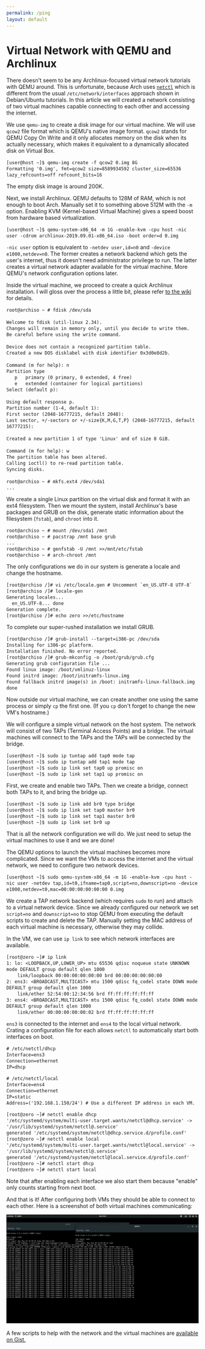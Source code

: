 ```yaml
---
permalink: /ping
layout: default
---
```


# Virtual Network with QEMU and Archlinux

There doesn't seem to be any Archlinux-focused virtual network tutorials with QEMU around. This is unfortunate, because Arch uses [`netctl`][1] which is different from the usual `/etc/network/interfaces` approach shown in Debian/Ubuntu tutorials. In this article we will created a network consisting of two virtual machines capable connecting to each other and accessing the internet.

We use `qemu-img` to create a disk image for our virtual machine. We will use `qcow2` file format which is QEMU's native image format. `qcow2` stands for QEMU Copy On Write and it only allocates memory on the disk when its actually necessary, which makes it equivalent to a dynamically allocated disk on Virtual Box.

    [user@host ~]$ qemu-img create -f qcow2 0.img 8G
    Formatting '0.img', fmt=qcow2 size=8589934592 cluster_size=65536 lazy_refcounts=off refcount_bits=16

The empty disk image is around 200K.

Next, we install Archlinux. QEMU defaults to 128M of RAM, which is not enough to boot Arch. Manually set it to something above 512M with the `-m` option. Enabling KVM (Kernel-based Virtual Machine) gives a speed boost from hardware based virtualization.

    [user@host ~]$ qemu-system-x86_64 -m 1G -enable-kvm -cpu host -nic user -cdrom archlinux-2019.09.01-x86_64.iso -boot order=d 0.img

`-nic user` option is equivalent to `-netdev user,id=n0` and `-device e1000,netdev=n0`. The former creates a network backend which gets the user's internet, thus it doesn't need administrator privilege to run. The latter creates a virtual network adapter available for the virtual machine. More QEMU's network configuration options later.

Inside the virtual machine, we proceed to create a quick Archlinux installation. I will gloss over the process a little bit, please refer [to the wiki][2] for details.

    root@archiso ~ # fdisk /dev/sda

    Welcome to fdisk (util-linux 2.34).
    Changes will remain in memory only, until you decide to write them.
    Be careful before using the write command.

    Device does not contain a recognized partition table.
    Created a new DOS disklabel with disk identifier 0x3d0e8d2b.

    Command (m for help): n
    Partition type
       p   primary (0 primary, 0 extended, 4 free)
       e   extended (container for logical partitions)
    Select (default p):

    Using default response p.
    Partition number (1-4, default 1):
    First sector (2048-16777215, default 2048):
    Last sector, +/-sectors or +/-size{K,M,G,T,P} (2048-16777215, default 16777215):

    Created a new partition 1 of type 'Linux' and of size 8 GiB.

    Command (m for help): w
    The partition table has been altered.
    Calling ioctl() to re-read partition table.
    Syncing disks.

    root@archiso ~ # mkfs.ext4 /dev/sda1
    ...

We create a single Linux partition on the virtual disk and format it with an ext4 filesystem. Then we mount the system, install Archlinux's base packages and GRUB on the disk, generate static information about the filesystem (`fstab`), and `chroot` into it.

    root@archiso ~ # mount /dev/sda1 /mnt
    root@archiso ~ # pacstrap /mnt base grub
    ...
    root@archiso ~ # genfstab -U /mnt >>/mnt/etc/fstab
    root@archiso ~ # arch-chroot /mnt

The only configurations we do in our system is generate a locale and change the hostname.

    [root@archiso /]# vi /etc/locale.gen # Uncomment `en_US.UTF-8 UTF-8`
    [root@archiso /]# locale-gen
    Generating locales...
      en_US.UTF-8... done
    Generation complete.
    [root@archiso /]# echo zero >>/etc/hostname

To complete our super-rushed installation we install GRUB.

    [root@archiso /]# grub-install --target=i386-pc /dev/sda
    Installing for i386-pc platform.
    Installation finished. No error reported.
    [root@archiso /]# grub-mkconfig -o /boot/grub/grub.cfg
    Generating grub configuration file ...
    Found linux image: /boot/vmlinuz-linux
    Found initrd image: /boot/initramfs-linux.img
    Found fallback initrd image(s) in /boot: initramfs-linux-fallback.img
    done

Now outside our virtual machine, we can create another one using the same process or simply `cp` the first one. (If you `cp` don't forget to change the new VM's hostname.)

We will configure a simple virtual network on the host system. The network will consist of two TAPs (Terminal Access Points) and a bridge. The virtual machines will connect to the TAPs and the TAPs will be connected by the bridge.

    [user@host ~]$ sudo ip tuntap add tap0 mode tap
    [user@host ~]$ sudo ip tuntap add tap1 mode tap
    [user@host ~]$ sudo ip link set tap0 up promisc on
    [user@host ~]$ sudo ip link set tap1 up promisc on

First, we create and enable two TAPs. Then we create a bridge, connect both TAPs to it, and bring the bridge up.

    [user@host ~]$ sudo ip link add br0 type bridge
    [user@host ~]$ sudo ip link set tap0 master br0
    [user@host ~]$ sudo ip link set tap1 master br0
    [user@host ~]$ sudo ip link set br0 up

That is all the network configuration we will do. We just need to setup the virtual machines to use it and we are done!

The QEMU options to launch the virtual machines becomes more complicated. Since we want the VMs to access the internet and the virtual network, we need to configure two network devices.

    [user@host ~]$ sudo qemu-system-x86_64 -m 1G -enable-kvm -cpu host -nic user -netdev tap,id=t0,ifname=tap0,script=no,downscript=no -device e1000,netdev=t0,mac=00:00:00:00:00:00 0.img

We create a TAP network backend (which requires `sudo` to run) and attach to a virtual network device. Since we already configured our network we set `script=no` and `downscript=no` to stop QEMU from executing the default scripts to create and delete the TAP. Manually setting the MAC address of each virtual machine is necessary, otherwise they may collide.

In the VM, we can use `ip link` to see which network interfaces are available.

    [root@zero ~]# ip link
    1: lo: <LOOPBACK,UP,LOWER_UP> mtu 65536 qdisc noqueue state UNKNOWN mode DEFAULT group default qlen 1000
        link/loopback 00:00:00:00:00:00 brd 00:00:00:00:00:00
    2: ens3: <BROADCAST,MULTICAST> mtu 1500 qdisc fq_codel state DOWN mode DEFAULT group default qlen 1000
        link/ether 52:54:00:12:34:56 brd ff:ff:ff:ff:ff:ff
    3: ens4: <BROADCAST,MULTICAST> mtu 1500 qdisc fq_codel state DOWN mode DEFAULT group default qlen 1000
        link/ether 00:00:00:00:00:02 brd ff:ff:ff:ff:ff:ff

`ens3` is connected to the internet and `ens4` to the local virtual network. Crating a configuration file for each allows `netctl` to automatically start both interfaces on boot.

```
# /etc/netctl/dhcp
Interface=ens3
Connection=ethernet
IP=dhcp
```

```
# /etc/netctl/local
Interface=ens4
Connection=ethernet
IP=static
Address=('192.168.1.150/24') # Use a different IP address in each VM.
```

```
[root@zero ~]# netctl enable dhcp
'/etc/systemd/system/multi-user.target.wants/netctl@dhcp.service' -> '/usr/lib/systemd/system/netctl@.service'
generated '/etc/systemd/system/netctl@dhcp.service.d/profile.conf'
[root@zero ~]# netctl enable local
'/etc/systemd/system/multi-user.target.wants/netctl@local.service' -> '/usr/lib/systemd/system/netctl@.service'
generated '/etc/systemd/system/netctl@local.service.d/profile.conf'
[root@zero ~]# netctl start dhcp
[root@zero ~]# netctl start local
```

Note that after enabling each interface we also start them because "enable" only counts starting from next boot.

And that is it! After configuring both VMs they should be able to connect to each other. Here is a screenshot of both virtual machines communicating:

![](ping.png)

A few scripts to help with the network and the virtual machines are [available on Gist.][3]

[1]: https://wiki.archlinux.org/index.php/Netctl
[2]: https://wiki.archlinux.org/index.php/installation_guide
[3]: https://gist.github.com/pedrominicz/2c47652e7957ae4f19be2b2b77c718d3
